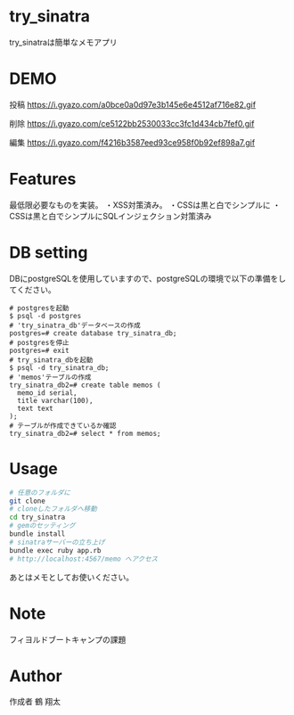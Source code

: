 # try_sinatra
try_sinatraは簡単なメモアプリ

# DEMO
投稿
https://i.gyazo.com/a0bce0a0d97e3b145e6e4512af716e82.gif

削除
https://i.gyazo.com/ce5122bb2530033cc3fc1d434cb7fef0.gif

編集
https://i.gyazo.com/f4216b3587eed93ce958f0b92ef898a7.gif
# Features
最低限必要なものを実装。
・XSS対策済み。
・CSSは黒と白でシンプルに
・CSSは黒と白でシンプルにSQLインジェクション対策済み

# DB setting 
DBにpostgreSQLを使用していますので、postgreSQLの環境で以下の準備をしてください。
```
# postgresを起動
$ psql -d postgres
# 'try_sinatra_db'データベースの作成
postgres=# create database try_sinatra_db;
# postgresを停止
postgres=# exit
# try_sinatra_dbを起動
$ psql -d try_sinatra_db;
# 'memos'テーブルの作成
try_sinatra_db2=# create table memos (
  memo_id serial, 
  title varchar(100),
  text text
);
# テーブルが作成できているか確認
try_sinatra_db2=# select * from memos;
```

# Usage
```bash
# 任意のフォルダに
git clone 
# cloneしたフォルダへ移動
cd try_sinatra
# gemのセッティング
bundle install
# sinatraサーバーの立ち上げ
bundle exec ruby app.rb
# http://localhost:4567/memo へアクセス
```
あとはメモとしてお使いください。

# Note
フィヨルドブートキャンプの課題

# Author

作成者 鶴 翔太
